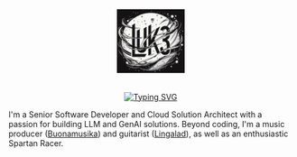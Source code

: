<div align="center">
<img src="./bar.jpg" alt="Profile Image" width="120" />   
</div>
<br/>

<div align="center">
 
   [![Typing SVG](https://readme-typing-svg.demolab.com?font=Fredoka&pause=800&color=051319&width=200&lines=Hi%2C+I'm+Luca;Love%2C+Code+and+Play)](https://git.io/typing-svg)
</div>
<div align="left">

I'm a Senior Software Developer and Cloud Solution Architect with a passion for building LLM and GenAI solutions. 
Beyond coding, I'm a music producer ([Buonamusika](https://www.instagram.com/buonamusika/?hl=en)) and guitarist ([Lingalad](https://it.wikipedia.org/wiki/Lingalad)), as well as an enthusiastic Spartan Racer.
   
</div>
<br/>


